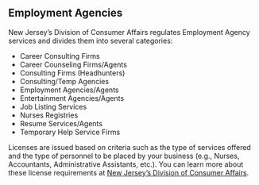 ---
---
## Employment Agencies
New Jersey’s Division of Consumer Affairs regulates Employment Agency services and divides them into several categories:
* Career Consulting Firms
* Career Counseling Firms/Agents
* Consulting Firms (Headhunters)
* Consulting/Temp Agencies
* Employment Agencies/Agents
* Entertainment Agencies/Agents
* Job Listing Services
* Nurses Registries
* Resume Services/Agents
* Temporary Help Service Firms
 
Licenses are issued based on criteria such as the type of services offered and the type of personnel to be placed by your business (e.g., Nurses, Accountants, Administrative Assistants, etc.). You can learn more about these license requirements at [New Jersey’s Division of Consumer Affairs](https://www.njconsumeraffairs.gov/epservices).